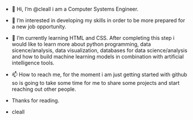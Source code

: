 - 👋 Hi, I’m @cleall i am a Computer Systems Engineer.
- 👀 I’m interested in developing my skills in order to be more prepared for a new job opportunity.
- 🌱 I’m currently learning HTML and CSS. After completing this step i would like to learn more about python programming, data sicence/analysis, data visualization, databases for data science/analysis and how to build machine learning models in combination with artificial intelligence tools.
- 📫 How to reach me, for the moment i am just getting started with github so is going to take some time for me to share some projects and start reaching out other people.

- Thanks for reading.

- cleall

<!---
cleall/cleall is a ✨ special ✨ repository because its `README.md` (this file) appears on your GitHub profile.
You can click the Preview link to take a look at your changes.
--->
